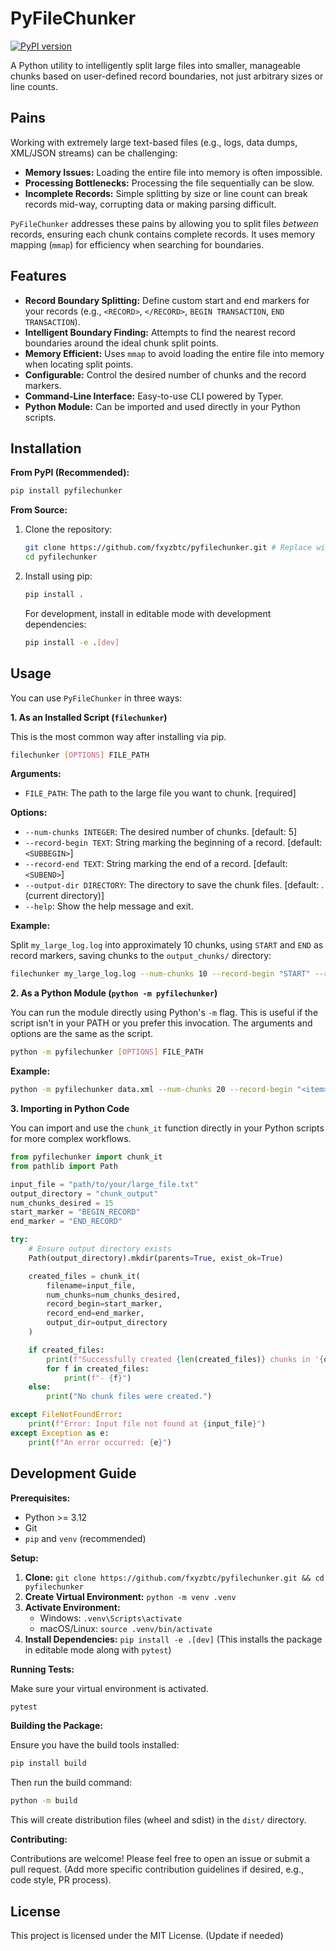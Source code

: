 # PyFileChunker

[![PyPI version](https://badge.fury.io/py/pyfilechunker.svg)](https://badge.fury.io/py/pyfilechunker) <!-- Placeholder: Add actual PyPI badge once published -->
<!-- [![Build Status](https://travis-ci.org/fxyzbtc/pyfilechunker.svg?branch=main)](https://travis-ci.org/fxyzbtc/pyfilechunker) --> <!-- Placeholder: Add CI badge if applicable -->

A Python utility to intelligently split large files into smaller, manageable chunks based on user-defined record boundaries, not just arbitrary sizes or line counts.

## Pains

Working with extremely large text-based files (e.g., logs, data dumps, XML/JSON streams) can be challenging:

*   **Memory Issues:** Loading the entire file into memory is often impossible.
*   **Processing Bottlenecks:** Processing the file sequentially can be slow.
*   **Incomplete Records:** Simple splitting by size or line count can break records mid-way, corrupting data or making parsing difficult.

`PyFileChunker` addresses these pains by allowing you to split files *between* records, ensuring each chunk contains complete records. It uses memory mapping (`mmap`) for efficiency when searching for boundaries.

## Features

*   **Record Boundary Splitting:** Define custom start and end markers for your records (e.g., `<RECORD>`, `</RECORD>`, `BEGIN TRANSACTION`, `END TRANSACTION`).
*   **Intelligent Boundary Finding:** Attempts to find the nearest record boundaries around the ideal chunk split points.
*   **Memory Efficient:** Uses `mmap` to avoid loading the entire file into memory when locating split points.
*   **Configurable:** Control the desired number of chunks and the record markers.
*   **Command-Line Interface:** Easy-to-use CLI powered by Typer.
*   **Python Module:** Can be imported and used directly in your Python scripts.

## Installation

**From PyPI (Recommended):**

```bash
pip install pyfilechunker
```

**From Source:**

1.  Clone the repository:
    ```bash
    git clone https://github.com/fxyzbtc/pyfilechunker.git # Replace with your actual repo URL
    cd pyfilechunker
    ```
2.  Install using pip:
    ```bash
    pip install .
    ```
    For development, install in editable mode with development dependencies:
    ```bash
    pip install -e .[dev]
    ```

## Usage

You can use `PyFileChunker` in three ways:

**1. As an Installed Script (`filechunker`)**

This is the most common way after installing via pip.

```bash
filechunker [OPTIONS] FILE_PATH
```

**Arguments:**

*   `FILE_PATH`: The path to the large file you want to chunk. [required]

**Options:**

*   `--num-chunks INTEGER`: The desired number of chunks. [default: 5]
*   `--record-begin TEXT`: String marking the beginning of a record. [default: `<SUBBEGIN>`]
*   `--record-end TEXT`: String marking the end of a record. [default: `<SUBEND>`]
*   `--output-dir DIRECTORY`: The directory to save the chunk files. [default: . (current directory)]
*   `--help`: Show the help message and exit.

**Example:**

Split `my_large_log.log` into approximately 10 chunks, using `START` and `END` as record markers, saving chunks to the `output_chunks/` directory:

```bash
filechunker my_large_log.log --num-chunks 10 --record-begin "START" --record-end "END" --output-dir output_chunks/
```

**2. As a Python Module (`python -m pyfilechunker`)**

You can run the module directly using Python's `-m` flag. This is useful if the script isn't in your PATH or you prefer this invocation. The arguments and options are the same as the script.

```bash
python -m pyfilechunker [OPTIONS] FILE_PATH
```

**Example:**

```bash
python -m pyfilechunker data.xml --num-chunks 20 --record-begin "<item>" --record-end "</item>" --output-dir ./chunks
```

**3. Importing in Python Code**

You can import and use the `chunk_it` function directly in your Python scripts for more complex workflows.

```python
from pyfilechunker import chunk_it
from pathlib import Path

input_file = "path/to/your/large_file.txt"
output_directory = "chunk_output"
num_chunks_desired = 15
start_marker = "BEGIN_RECORD"
end_marker = "END_RECORD"

try:
    # Ensure output directory exists
    Path(output_directory).mkdir(parents=True, exist_ok=True)

    created_files = chunk_it(
        filename=input_file,
        num_chunks=num_chunks_desired,
        record_begin=start_marker,
        record_end=end_marker,
        output_dir=output_directory
    )

    if created_files:
        print(f"Successfully created {len(created_files)} chunks in '{output_directory}':")
        for f in created_files:
            print(f"- {f}")
    else:
        print("No chunk files were created.")

except FileNotFoundError:
    print(f"Error: Input file not found at {input_file}")
except Exception as e:
    print(f"An error occurred: {e}")

```

## Development Guide

**Prerequisites:**

*   Python >= 3.12
*   Git
*   `pip` and `venv` (recommended)

**Setup:**

1.  **Clone:** `git clone https://github.com/fxyzbtc/pyfilechunker.git && cd pyfilechunker`
2.  **Create Virtual Environment:** `python -m venv .venv`
3.  **Activate Environment:**
    *   Windows: `.venv\Scripts\activate`
    *   macOS/Linux: `source .venv/bin/activate`
4.  **Install Dependencies:** `pip install -e .[dev]` (This installs the package in editable mode along with `pytest`)

**Running Tests:**

Make sure your virtual environment is activated.

```bash
pytest
```

**Building the Package:**

Ensure you have the build tools installed:

```bash
pip install build
```

Then run the build command:

```bash
python -m build
```

This will create distribution files (wheel and sdist) in the `dist/` directory.

**Contributing:**

Contributions are welcome! Please feel free to open an issue or submit a pull request.
(Add more specific contribution guidelines if desired, e.g., code style, PR process).

## License

<!-- Specify your license here, e.g., MIT License. If you haven't chosen one, consider adding one. -->
This project is licensed under the MIT License. (Update if needed)

